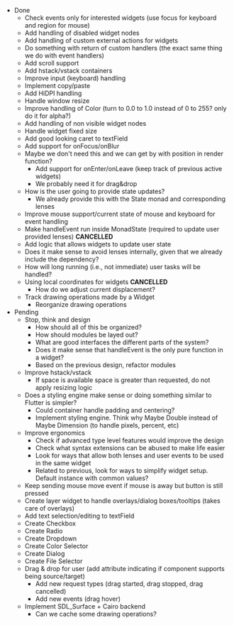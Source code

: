 - Done
  - Check events only for interested widgets (use focus for keyboard and region for mouse)
  - Add handling of disabled widget nodes
  - Add handling of custom external actions for widgets
  - Do something with return of custom handlers (the exact same thing we do with event handlers)
  - Add scroll support
  - Add hstack/vstack containers
  - Improve input (keyboard) handling
  - Implement copy/paste
  - Add HiDPI handling
  - Handle window resize
  - Improve handling of Color (turn to 0.0 to 1.0 instead of 0 to 255? only do it for alpha?)
  - Add handling of non visible widget nodes
  - Handle widget fixed size
  - Add good looking caret to textField
  - Add support for onFocus/onBlur
  - Maybe we don't need this and we can get by with position in render function?
    - Add support for onEnter/onLeave (keep track of previous active widgets)
    - We probably need it for drag&drop
  - How is the user going to provide state updates?
    - We already provide this with the State monad and corresponding lenses
  - Improve mouse support/current state of mouse and keyboard for event handling
  - Make handleEvent run inside MonadState (required to update user provided lenses) **CANCELLED**
  - Add logic that allows widgets to update user state
  - Does it make sense to avoid lenses internally, given that we already include the dependency?
  - How will long running (i.e., not immediate) user tasks will be handled?
  - Using local coordinates for widgets **CANCELLED**
    - How do we adjust current displacement?
  - Track drawing operations made by a Widget
    - Reorganize drawing operations
- Pending
  - Stop, think and design
    - How should all of this be organized?
    - How should modules be layed out?
    - What are good interfaces the different parts of the system?
    - Does it make sense that handleEvent is the only pure function in a widget?
    - Based on the previous design, refactor modules
  - Improve hstack/vstack
    - If space is available space is greater than requested, do not apply resizing logic
  - Does a styling engine make sense or doing something similar to Flutter is simpler?
    - Could container handle padding and centering?
    - Implement styling engine. Think why Maybe Double instead of Maybe Dimension (to handle pixels, percent, etc)
  - Improve ergonomics
    - Check if advanced type level features would improve the design
    - Check what syntax extensions can be abused to make life easier
    - Look for ways that allow both lenses and user events to be used in the same widget
    - Related to previous, look for ways to simplify widget setup. Default instance with common values?
  - Keep sending mouse move event if mouse is away but button is still pressed
  - Create layer widget to handle overlays/dialog boxes/tooltips (takes care of overlays)
  - Add text selection/editing to textField
  - Create Checkbox
  - Create Radio
  - Create Dropdown
  - Create Color Selector
  - Create Dialog
  - Create File Selector
  - Drag & drop for user (add attribute indicating if component supports being source/target)
    - Add new request types (drag started, drag stopped, drag cancelled)
    - Add new events (drag hover)
  - Implement SDL_Surface + Cairo backend
    - Can we cache some drawing operations?
